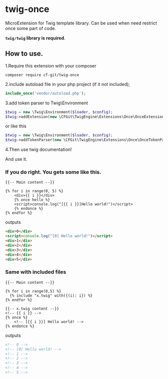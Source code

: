 # twig-once

MicroExtension for Twig template library.
Can be used when need restrict once some part of code.

**`twig/twig` library is required**. 

## How to use.

1.Require this extension with your composer

```shell
composer require cf-git/twig-once
```

2.include autoload file in your php project (if it not included);

```php
include_once('vendor/autoload.php');
```

3.add token parser to Twig\Environment
```php
$twig = new \Twig\Environment($loader, $config);
$twig->addExtension(new \CFGit\TwigEngine\Extensions\Once\OnceExtension())

```
or like this
```php
$twig = new \Twig\Environment($loader, $config);
$twig->addTokenParser(new \CFGit\TwigEngine\Extensions\Once\OnceTokenParser());

```

4.Then use twig documentation! 

And use it.

### If you do right. You gets some like this.

```twig
{{-- Main content --}}

{% for i in range(0, 5) %}
    <div>{{ i }}</div>
    {% once hello %}
    <script>console.log("[{{ i }}]Hello world!")</script>
    {% endonce %}
{% endfor %}
```

outputs

```html
<div>0</div>
<script>console.log("[0] Hello world!")</script>
<div>1</div>
<div>2</div>
<div>3</div>
<div>4</div>
<div>5</div>
```

### Same with included files

```twig
{{-- Main content --}}

{% for i in range(0,5) %}
  {% include "x.twig" with({(i): i}) %}
{% endfor %}
```
```twig
{{-- x.twig content --}}
<!-- {{ i }} -->
{% once %}
    <!-- [{{ i }}] Hello world! -->
{% endonce %}
```

outputs

```html
<!-- 0 -->
<!-- [0] Hello world! -->
<!-- 1 -->
<!-- 2 -->
<!-- 3 -->
<!-- 4 -->
<!-- 5 -->
```